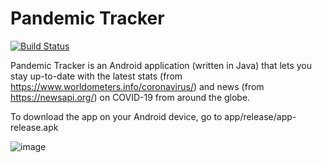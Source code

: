 # Pandemic Tracker
[![Build Status](https://travis-ci.com/suudupa/Pandemic-Tracker.svg?branch=dev)](https://travis-ci.com/suudupa/Pandemic-Tracker)

Pandemic Tracker is an Android application (written in Java) that lets you stay up-to-date with the latest stats (from https://www.worldometers.info/coronavirus/) and news (from https://newsapi.org/) on COVID-19 from around the globe.

To download the app on your Android device, go to app/release/app-release.apk

![image]()
